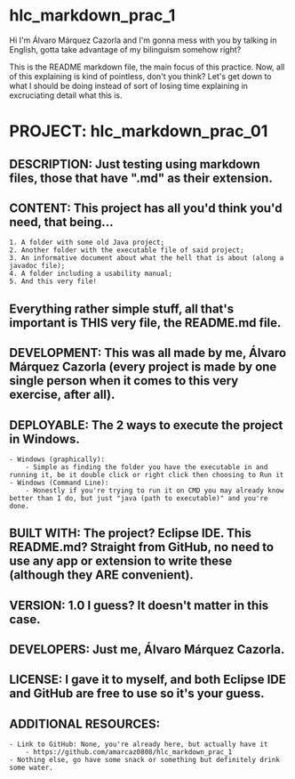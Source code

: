 # hlc_markdown_prac_1
Hi I'm Álvaro Márquez Cazorla and I'm gonna mess with you by talking in English, gotta take advantage of my bilinguism somehow right?

This is the README markdown file, the main focus of this practice.
Now, all of this explaining is kind of pointless, don't you think?
Let's get down to what I should be doing instead of sort of losing time explaining in excruciating detail what this is.

# PROJECT: hlc_markdown_prac_01
## DESCRIPTION: Just testing using markdown files, those that have ".md" as their extension.
## CONTENT: This project has all you'd think you'd need, that being...
    1. A folder with some old Java project;
    2. Another folder with the executable file of said project;
    3. An informative document about what the hell that is about (along a javadoc file);
    4. A folder including a usability manual;
    5. And this very file!
## Everything rather simple stuff, all that's important is THIS very file, the README.md file.
## DEVELOPMENT: This was all made by me, Álvaro Márquez Cazorla (every project is made by one single person when it comes to this very exercise, after all).
## DEPLOYABLE: The 2 ways to execute the project in Windows.
    - Windows (graphically):
        - Simple as finding the folder you have the executable in and running it, be it double click or right click then choosing to Run it
    - Windows (Command Line):
        - Honestly if you're trying to run it on CMD you may already know better than I do, but just "java (path to executable)" and you're done.
## BUILT WITH: The project? Eclipse IDE. This README.md? Straight from GitHub, no need to use any app or extension to write these (although they ARE convenient).
## VERSION: 1.0 I guess? It doesn't matter in this case.
## DEVELOPERS: Just me, Álvaro Márquez Cazorla.
## LICENSE: I gave it to myself, and both Eclipse IDE and GitHub are free to use so it's your guess.
## ADDITIONAL RESOURCES:
    - Link to GitHub: None, you're already here, but actually have it
        - https://github.com/amarcaz0808/hlc_markdown_prac_1
    - Nothing else, go have some snack or something but definitely drink some water.
